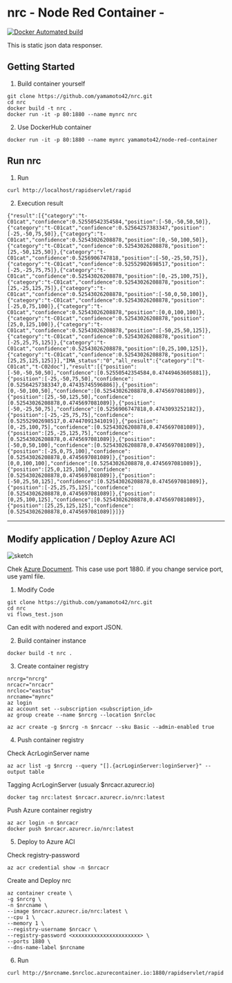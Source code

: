 # nrc - Node Red Container -
[![Docker Automated build](https://img.shields.io/docker/automated/yamamoto42/node-red-container.svg)](https://hub.docker.com/r/yamamoto42/node-red-container/)

This is static json data responser.

## Getting Started
1. Build container yourself

```shell
git clone https://github.com/yamamoto42/nrc.git
cd nrc
docker build -t nrc .
docker run -it -p 80:1880 --name mynrc nrc
```

2. Use DockerHub container

```shell
docker run -it -p 80:1880 --name mynrc yamamoto42/node-red-container
```

## Run nrc
1. Run

```shell
curl http://localhost/rapidservlet/rapid
```
2. Execution result

```
{"result":[{"category":"t-C01cat","confidence":0.52550542354584,"position":[-50,-50,50,50]},{"category":"t-C01cat","confidence":0.52564257383347,"position":[-25,-50,75,50]},{"category":"t-C01cat","confidence":0.52543026208878,"position":[0,-50,100,50]},{"category":"t-C01cat","confidence":0.52543026208878,"position":[25,-50,125,50]},{"category":"t-C01cat","confidence":0.5256906747818,"position":[-50,-25,50,75]},{"category":"t-C01cat","confidence":0.52552902698517,"position":[-25,-25,75,75]},{"category":"t-C01cat","confidence":0.52543026208878,"position":[0,-25,100,75]},{"category":"t-C01cat","confidence":0.52543026208878,"position":[25,-25,125,75]},{"category":"t-C01cat","confidence":0.52543026208878,"position":[-50,0,50,100]},{"category":"t-C01cat","confidence":0.52543026208878,"position":[-25,0,75,100]},{"category":"t-C01cat","confidence":0.52543026208878,"position":[0,0,100,100]},{"category":"t-C01cat","confidence":0.52543026208878,"position":[25,0,125,100]},{"category":"t-C01cat","confidence":0.52543026208878,"position":[-50,25,50,125]},{"category":"t-C01cat","confidence":0.52543026208878,"position":[-25,25,75,125]},{"category":"t-C01cat","confidence":0.52543026208878,"position":[0,25,100,125]},{"category":"t-C01cat","confidence":0.52543026208878,"position":[25,25,125,125]}],"IMA_status":"0","all_result":{"category":["t-C01cat","t-C02doc"],"result":[{"position":[-50,-50,50,50],"confidence":[0.52550542354584,0.47449463605881]},{"position":[-25,-50,75,50],"confidence":[0.52564257383347,0.47435745596886]},{"position":[0,-50,100,50],"confidence":[0.52543026208878,0.4745697081089]},{"position":[25,-50,125,50],"confidence":[0.52543026208878,0.4745697081089]},{"position":[-50,-25,50,75],"confidence":[0.5256906747818,0.4743093252182]},{"position":[-25,-25,75,75],"confidence":[0.52552902698517,0.47447091341019]},{"position":[0,-25,100,75],"confidence":[0.52543026208878,0.4745697081089]},{"position":[25,-25,125,75],"confidence":[0.52543026208878,0.4745697081089]},{"position":[-50,0,50,100],"confidence":[0.52543026208878,0.4745697081089]},{"position":[-25,0,75,100],"confidence":[0.52543026208878,0.4745697081089]},{"position":[0,0,100,100],"confidence":[0.52543026208878,0.4745697081089]},{"position":[25,0,125,100],"confidence":[0.52543026208878,0.4745697081089]},{"position":[-50,25,50,125],"confidence":[0.52543026208878,0.4745697081089]},{"position":[-25,25,75,125],"confidence":[0.52543026208878,0.4745697081089]},{"position":[0,25,100,125],"confidence":[0.52543026208878,0.4745697081089]},{"position":[25,25,125,125],"confidence":[0.52543026208878,0.4745697081089]}]}}
```
---
## Modify application / Deploy Azure ACI

![sketch](https://github.com/yamamoto42/nrc/blob/master/img.png "sketch")

Chek [Azure Document](https://docs.microsoft.com/en-us/azure/container-instances/container-instances-tutorial-prepare-app).
 This case use port 1880. if you change service port, use yaml file.

1. Modify Code

```shell
git clone https://github.com/yamamoto42/nrc.git
cd nrc
vi flows_test.json
```
Can edit with nodered and export JSON.

2. Build container instance

```shell
docker build -t nrc .
```

3. Create container registry

```shell
nrcrg="nrcrg"
nrcacr="nrcacr"
nrcloc="eastus"
nrcname="mynrc"
az login
az account set --subscription <subscription_id>
az group create --name $nrcrg --location $nrcloc
```
```shell
az acr create -g $nrcrg -n $nrcacr --sku Basic --admin-enabled true
```

4. Push container registry

Check AcrLoginServer name
```shell
az acr list -g $nrcrg --query "[].{acrLoginServer:loginServer}" --output table
```
Tagging AcrLoginServer (usualy $nrcacr.azurecr.io)
```shell
docker tag nrc:latest $nrcacr.azurecr.io/nrc:latest
```
Push Azure container registry
```shell
az acr login -n $nrcacr
docker push $nrcacr.azurecr.io/nrc:latest
```

5. Deploy to Azure ACI

Check registry-password
```shell
az acr credential show -n $nrcacr
```
Create and Deploy nrc
```shell
az container create \
-g $nrcrg \
-n $nrcname \
--image $nrcacr.azurecr.io/nrc:latest \
--cpu 1 \
--memory 1 \
--registry-username $nrcacr \
--registry-password <xxxxxxxxxxxxxxxxxxxxxx> \
--ports 1880 \
--dns-name-label $nrcname
```
6. Run

```shell
curl http://$nrcname.$nrcloc.azurecontainer.io:1880/rapidservlet/rapid
```

